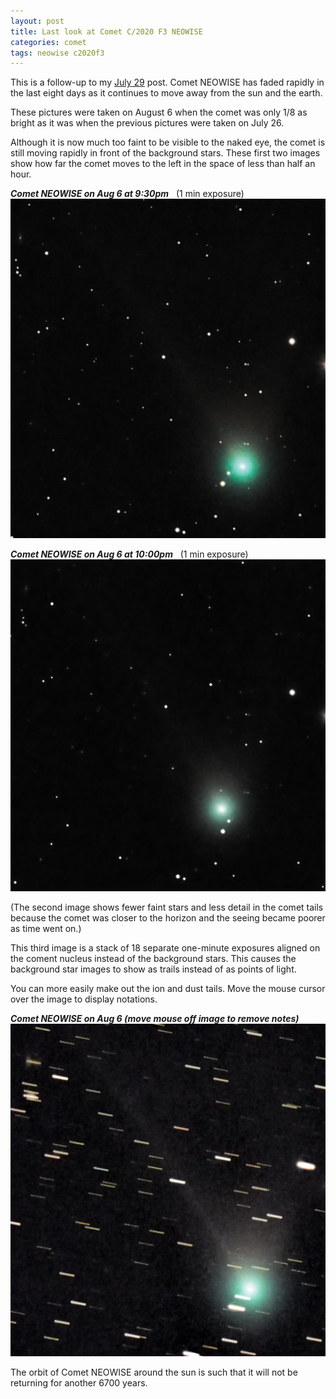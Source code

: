 ```yaml
---
layout: post
title: Last look at Comet C/2020 F3 NEOWISE
categories: comet
tags: neowise c2020f3
---
```


This is a follow-up to my [July 29](../Comet-Neowise/index.html) post.  Comet NEOWISE has faded rapidly in the last eight days as it continues to move away from the sun and the earth. 

These pictures were taken on August 6 when the comet was only 1/8 as bright as it was when the previous pictures were taken on July 26.

Although it is now much too faint to be visible to the naked eye, the comet is still moving rapidly in front of the background stars.  These first two images show how far the comet moves to the left in the space of less than half an hour.

_**Comet NEOWISE on Aug 6 at 9:30pm**_&nbsp;&nbsp; (1 min exposure)<br>
![C/2020 F3 seen using Celestron RASA 8 and ZWO ASI183MC](/images/c2020f3_2020-08-09T21_30_16_Stack_16bits_20frames_60s_bin35pc.jpg)

_**Comet NEOWISE on Aug 6 at 10:00pm**_&nbsp;&nbsp; (1 min exposure)<br>
![C/2020 F3 seen using Celestron RASA 8 and ZWO ASI183MC](/images/c2020f3_2020-08-09T22_00_44_Stack_32bits_65frames_60s_bin35pc.jpg)

(The second image shows fewer faint stars and less detail in the comet tails because the comet was closer to the horizon and the seeing became poorer as time went on.)

This third image is a stack of 18 separate one-minute exposures aligned on the coment nucleus instead of the background stars.  This causes the background star images to show as trails instead of as points of light.

You can more easily make out the ion and dust tails.  Move the mouse cursor over the image to display notations.

_**Comet NEOWISE on Aug 6   (move mouse off image to remove notes)**_<br>
<img src = "/images/c2020f3_2020-08-09_DSS-18x60sec_bin35pc-develop+pse.jpg"
alt = "C/2020 F3 seen using Celestron RASA 8 and ZWO ASI183MC"
onmouseover = "this.src='/images/c2020f3_2020-08-09_dss-18x60sec_bin35pc-develop+pse_notes.jpg'"
onmouseout = "this.src='/images/c2020f3_2020-08-09_DSS-18x60sec_bin35pc-develop+pse.jpg'"
/>

The orbit of Comet NEOWISE around the sun is such that it will not be returning for another 6700 years.